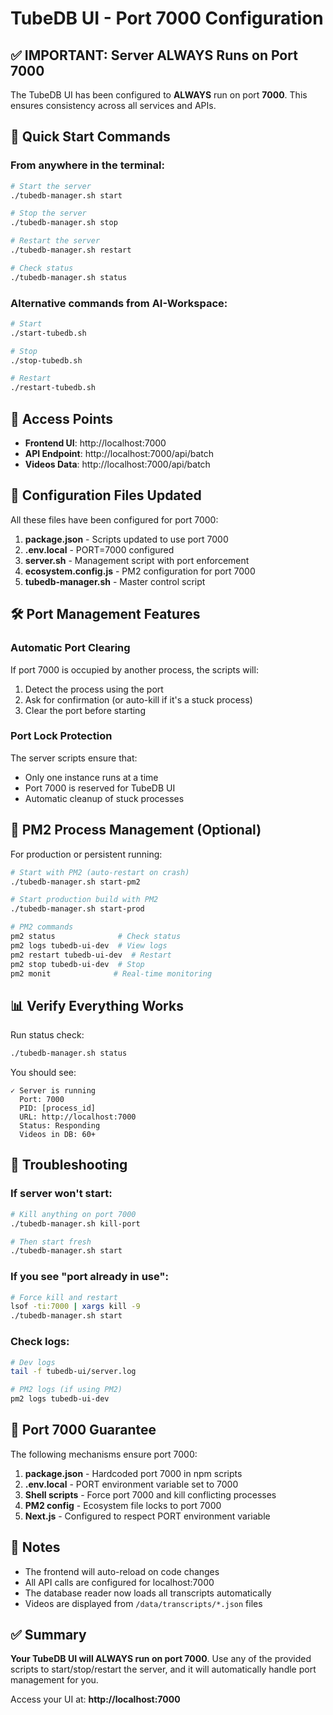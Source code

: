 # TubeDB UI - Port 7000 Configuration

## ✅ IMPORTANT: Server ALWAYS Runs on Port 7000

The TubeDB UI has been configured to **ALWAYS** run on port **7000**. This ensures consistency across all services and APIs.

## 🚀 Quick Start Commands

### From anywhere in the terminal:
```bash
# Start the server
./tubedb-manager.sh start

# Stop the server
./tubedb-manager.sh stop

# Restart the server
./tubedb-manager.sh restart

# Check status
./tubedb-manager.sh status
```

### Alternative commands from AI-Workspace:
```bash
# Start
./start-tubedb.sh

# Stop
./stop-tubedb.sh

# Restart
./restart-tubedb.sh
```

## 📍 Access Points

- **Frontend UI**: http://localhost:7000
- **API Endpoint**: http://localhost:7000/api/batch
- **Videos Data**: http://localhost:7000/api/batch

## 🔧 Configuration Files Updated

All these files have been configured for port 7000:

1. **package.json** - Scripts updated to use port 7000
2. **.env.local** - PORT=7000 configured
3. **server.sh** - Management script with port enforcement
4. **ecosystem.config.js** - PM2 configuration for port 7000
5. **tubedb-manager.sh** - Master control script

## 🛠️ Port Management Features

### Automatic Port Clearing
If port 7000 is occupied by another process, the scripts will:
1. Detect the process using the port
2. Ask for confirmation (or auto-kill if it's a stuck process)
3. Clear the port before starting

### Port Lock Protection
The server scripts ensure that:
- Only one instance runs at a time
- Port 7000 is reserved for TubeDB UI
- Automatic cleanup of stuck processes

## 🔄 PM2 Process Management (Optional)

For production or persistent running:

```bash
# Start with PM2 (auto-restart on crash)
./tubedb-manager.sh start-pm2

# Start production build with PM2
./tubedb-manager.sh start-prod

# PM2 commands
pm2 status              # Check status
pm2 logs tubedb-ui-dev  # View logs
pm2 restart tubedb-ui-dev  # Restart
pm2 stop tubedb-ui-dev  # Stop
pm2 monit              # Real-time monitoring
```

## 📊 Verify Everything Works

Run status check:
```bash
./tubedb-manager.sh status
```

You should see:
```
✓ Server is running
  Port: 7000
  PID: [process_id]
  URL: http://localhost:7000
  Status: Responding
  Videos in DB: 60+
```

## 🐛 Troubleshooting

### If server won't start:
```bash
# Kill anything on port 7000
./tubedb-manager.sh kill-port

# Then start fresh
./tubedb-manager.sh start
```

### If you see "port already in use":
```bash
# Force kill and restart
lsof -ti:7000 | xargs kill -9
./tubedb-manager.sh start
```

### Check logs:
```bash
# Dev logs
tail -f tubedb-ui/server.log

# PM2 logs (if using PM2)
pm2 logs tubedb-ui-dev
```

## 🔐 Port 7000 Guarantee

The following mechanisms ensure port 7000:

1. **package.json** - Hardcoded port 7000 in npm scripts
2. **.env.local** - PORT environment variable set to 7000
3. **Shell scripts** - Force port 7000 and kill conflicting processes
4. **PM2 config** - Ecosystem file locks to port 7000
5. **Next.js** - Configured to respect PORT environment variable

## 📝 Notes

- The frontend will auto-reload on code changes
- All API calls are configured for localhost:7000
- The database reader now loads all transcripts automatically
- Videos are displayed from `/data/transcripts/*.json` files

## ✅ Summary

**Your TubeDB UI will ALWAYS run on port 7000**. Use any of the provided scripts to start/stop/restart the server, and it will automatically handle port management for you.

Access your UI at: **http://localhost:7000**